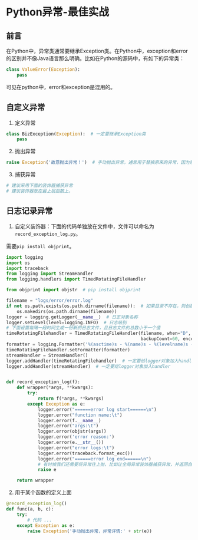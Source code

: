 # Python异常-最佳实战

## 前言

在Python中，异常类通常要继承Exception类。在Python中，exception和error的区别并不像Java语言那么明确。比如在Python的源码中，有如下的异常类：

```Python
class ValueError(Exception):
    pass
```

可见在python中，error和exception是混用的。



## 自定义异常

1. 定义异常

```Python
class BizException(Exception):  # 一定要继承Exception类
    pass
```

2. 抛出异常

```Python
raise Exception('故意抛出异常！')  # 手动抛出异常，通常用于替换原来的异常，因为原来的异常信息可能不容易找到异常原因
```

3. 捕获异常

```Python
# 建议采用下面的装饰器捕获异常
# 建议装饰器放在最上层函数上。
```

## 日志记录异常

1. 自定义装饰器：下面的代码单独放在文件中，文件可以命名为``record_exception_log.py``。

需要``pip install objprint``。

```Python
import logging
import os
import traceback
from logging import StreamHandler
from logging.handlers import TimedRotatingFileHandler

from objprint import objstr  # pip install objprint

filename = "logs/error/error.log"
if not os.path.exists(os.path.dirname(filename)):  # 如果目录不存在，则创建该目录
    os.makedirs(os.path.dirname(filename))
logger = logging.getLogger(__name__)  # 日志对象名称
logger.setLevel(level=logging.INFO)  # 日志级别
# 下面设置每隔一段时间生成一份新的日志文件，且日志文件的总数小于一个值
timeRotatingFilehandler = TimedRotatingFileHandler(filename, when="D", interval=1,
                                                   backupCount=60, encoding='utf-8')  # 指定日志名，计时单位，计时间隔，最多文件数量
formatter = logging.Formatter('%(asctime)s - %(name)s - %(levelname)s - %(message)s')  # 日志格式
timeRotatingFilehandler.setFormatter(formatter)
streamHandler = StreamHandler()
logger.addHandler(timeRotatingFilehandler)  # 一定要给logger对象加入handler
logger.addHandler(streamHandler)  # 一定要给logger对象加入handler


def record_exception_log(f):
    def wrapper(*args, **kwargs):
        try:
            return f(*args, **kwargs)
        except Exception as e:
            logger.error("======error log start======\n")
            logger.error("function name:\t")
            logger.error(f.__name__)
            logger.error("args:\t")
            logger.error(objstr(args))
            logger.error('error reason:')
            logger.error(e.__str__())
            logger.error("error logs:\t")
            logger.error(traceback.format_exc())
            logger.error("======error log end======\n")
            # 有时候我们还需要将异常往上抛，比如让全局异常装饰器捕获异常，并返回自定义错误信息
            raise e

    return wrapper
```

2. 用于某个函数的定义上面

```Python
@record_exception_log()
def func(a, b, c):
    try:
        # 代码 ...
    except Exception as e:
        raise Exception('手动抛出异常，异常详情:' + str(e))
```